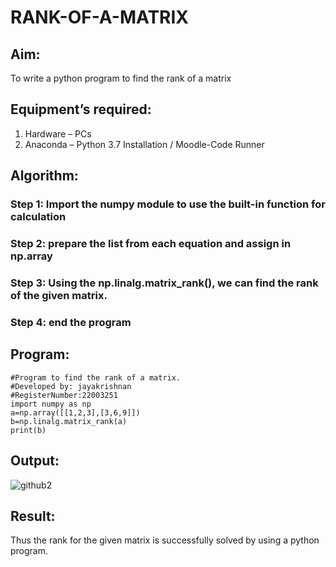 # RANK-OF-A-MATRIX
## Aim:
To write a python program to find the rank of a matrix
## Equipment’s required:
1. 	Hardware – PCs
2. 	Anaconda – Python 3.7 Installation / Moodle-Code Runner
## Algorithm:
### Step 1: Import the numpy module to use the built-in function for calculation
### Step 2: prepare the list from each equation and assign in np.array
### Step 3: Using the np.linalg.matrix_rank(), we can find the rank of the given matrix.
### Step 4: end the program
## Program:
    #Program to find the rank of a matrix.
    #Developed by: jayakrishnan
    #RegisterNumber:22003251
    import numpy as np
    a=np.array([[1,2,3],[3,6,9]])
    b=np.linalg.matrix_rank(a)
    print(b)
## Output:
![github2](https://user-images.githubusercontent.com/120232371/208820989-f511a5c3-a425-4d36-af73-e57ba455f156.png)

## Result:
Thus the rank for the given matrix is successfully solved by  using a python program.

